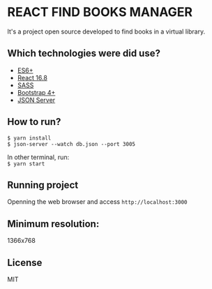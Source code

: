 # REACT FIND BOOKS MANAGER
It's a project open source developed to find books in a virtual library.

## Which technologies were did use?
* [ES6+](https://www.ecma-international.org/ecma-262/6.0/)
* [React 16.8](https://github.com/facebook/react/)
* [SASS](https://sass-lang.com/)
* [Bootstrap 4+](https://getbootstrap.com.br/)
* [JSON Server](https://github.com/typicode/json-server)

## How to run?
```$ yarn install```  
```$ json-server --watch db.json --port 3005```

In other terminal, run:  
```$ yarn start```

## Running project
Openning the web browser and access ```http://localhost:3000```

## Minimum resolution:  
1366x768

## License
MIT

